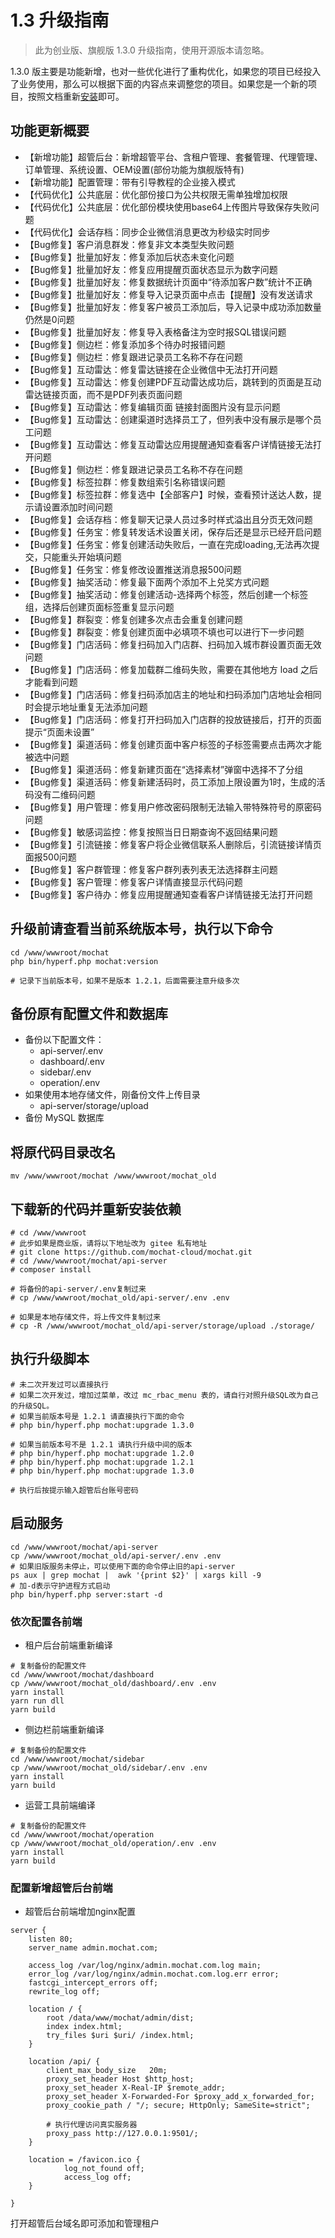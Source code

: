# 1.3 升级指南

> 此为创业版、旗舰版 1.3.0 升级指南，使用开源版本请忽略。

1.3.0 版主要是功能新增，也对一些优化进行了重构优化，如果您的项目已经投入了业务使用，那么可以根据下面的内容点来调整您的项目。如果您是一个新的项目，按照文档重新[安装](https://mochat.wiki/quick-start/install-bt.html)即可。

## 功能更新概要

* 【新增功能】超管后台：新增超管平台、含租户管理、套餐管理、代理管理、订单管理、系统设置、OEM设置(部份功能为旗舰版特有)
* 【新增功能】配置管理：带有引导教程的企业接入模式
* 【代码优化】公共底层：优化部份接口为公共权限无需单独增加权限
* 【代码优化】公共底层：优化部份模块使用base64上传图片导致保存失败问题
* 【代码优化】会话存档：同步企业微信消息更改为秒级实时同步
* 【Bug修复】客户消息群发：修复非文本类型失败问题
* 【Bug修复】批量加好友：修复添加后状态未变化问题
* 【Bug修复】批量加好友：修复应用提醒页面状态显示为数字问题
* 【Bug修复】批量加好友：修复数据统计页面中“待添加客户数”统计不正确
* 【Bug修复】批量加好友：修复导入记录页面中点击【提醒】没有发送请求
* 【Bug修复】批量加好友：修复客户被员工添加后，导入记录中成功添加数量仍然是0问题
* 【Bug修复】批量加好友：修复导入表格备注为空时报SQL错误问题
* 【Bug修复】侧边栏：修复添加多个待办时报错问题
* 【Bug修复】侧边栏：修复跟进记录员工名称不存在问题
* 【Bug修复】互动雷达：修复雷达链接在企业微信中无法打开问题
* 【Bug修复】互动雷达：修复创建PDF互动雷达成功后，跳转到的页面是互动雷达链接页面，而不是PDF列表页面问题
* 【Bug修复】互动雷达：修复编辑页面 链接封面图片没有显示问题
* 【Bug修复】互动雷达：创建渠道时选择员工了，但列表中没有展示是哪个员工问题
* 【Bug修复】互动雷达：修复互动雷达应用提醒通知查看客户详情链接无法打开问题
* 【Bug修复】侧边栏：修复跟进记录员工名称不存在问题
* 【Bug修复】标签拉群：修复数组索引名称错误问题
* 【Bug修复】标签拉群：修复选中【全部客户】时候，查看预计送达人数，提示请设置添加时间问题
* 【Bug修复】会话存档：修复聊天记录人员过多时样式溢出且分页无效问题
* 【Bug修复】任务宝：修复转发话术设置关闭，保存后还是显示已经开启问题
* 【Bug修复】任务宝：修复创建活动失败后，一直在完成loading,无法再次提交，只能重头开始填问题
* 【Bug修复】任务宝：修复修改设置推送消息报500问题
* 【Bug修复】抽奖活动：修复最下面两个添加不上兑奖方式问题
* 【Bug修复】抽奖活动：修复创建活动-选择两个标签，然后创建一个标签组，选择后创建页面标签重复显示问题
* 【Bug修复】群裂变：修复创建多次点击会重复创建问题
* 【Bug修复】群裂变：修复创建页面中必填项不填也可以进行下一步问题
* 【Bug修复】门店活码：修复扫码加入门店群、扫码加入城市群设置页面无效问题
* 【Bug修复】门店活码：修复加载群二维码失败，需要在其他地方 load 之后才能看到问题
* 【Bug修复】门店活码：修复扫码添加店主的地址和扫码添加门店地址会相同时会提示地址重复无法添加问题
* 【Bug修复】门店活码：修复打开扫码加入门店群的投放链接后，打开的页面提示“页面未设置”
* 【Bug修复】渠道活码：修复创建页面中客户标签的子标签需要点击两次才能被选中问题
* 【Bug修复】渠道活码：修复新建页面在“选择素材”弹窗中选择不了分组
* 【Bug修复】渠道活码：修复新建活码时，员工添加上限设置为1时，生成的活码没有二维码问题
* 【Bug修复】用户管理：修复用户修改密码限制无法输入带特殊符号的原密码问题
* 【Bug修复】敏感词监控：修复按照当日日期查询不返回结果问题
* 【Bug修复】引流链接：修复客户将企业微信联系人删除后，引流链接详情页面报500问题
* 【Bug修复】客户群管理：修复客户群列表列表无法选择群主问题
* 【Bug修复】客户管理：修复客户详情直接显示代码问题
* 【Bug修复】客户待办：修复应用提醒通知查看客户详情链接无法打开问题

## 升级前请查看当前系统版本号，执行以下命令
```shell script
cd /www/wwwroot/mochat
php bin/hyperf.php mochat:version

# 记录下当前版本号，如果不是版本 1.2.1，后面需要注意升级多次
```

## 备份原有配置文件和数据库

* 备份以下配置文件：
    * api-server/.env
    * dashboard/.env
    * sidebar/.env
    * operation/.env
* 如果使用本地存储文件，刚备份文件上传目录
    * api-server/storage/upload
* 备份 MySQL 数据库

## 将原代码目录改名
```shell script
mv /www/wwwroot/mochat /www/wwwroot/mochat_old
```

## 下载新的代码并重新安装依赖
```shell script
# cd /www/wwwroot
# 此步如果是商业版，请将以下地址改为 gitee 私有地址
# git clone https://github.com/mochat-cloud/mochat.git
# cd /www/wwwroot/mochat/api-server
# composer install

# 将备份的api-server/.env复制过来
# cp /www/wwwroot/mochat_old/api-server/.env .env

# 如果是本地存储文件，将上传文件复制过来
# cp -R /www/wwwroot/mochat_old/api-server/storage/upload ./storage/
```

## 执行升级脚本
```shell script
# 未二次开发过可以直接执行
# 如果二次开发过，增加过菜单，改过 mc_rbac_menu 表的，请自行对照升级SQL改为自己的升级SQL。
# 如果当前版本号是 1.2.1 请直接执行下面的命令
# php bin/hyperf.php mochat:upgrade 1.3.0

# 如果当前版本号不是 1.2.1 请执行升级中间的版本
# php bin/hyperf.php mochat:upgrade 1.2.0
# php bin/hyperf.php mochat:upgrade 1.2.1
# php bin/hyperf.php mochat:upgrade 1.3.0

# 执行后按提示输入超管后台账号密码
```

## 启动服务
```shell script
cd /www/wwwroot/mochat/api-server
cp /www/wwwroot/mochat_old/api-server/.env .env
# 如果旧版服务未停止，可以使用下面的命令停止旧的api-server
ps aux | grep mochat |  awk '{print $2}' | xargs kill -9
# 加-d表示守护进程方式启动
php bin/hyperf.php server:start -d
```

### 依次配置各前端
* 租户后台前端重新编译
```shell script
# 复制备份的配置文件
cd /www/wwwroot/mochat/dashboard
cp /www/wwwroot/mochat_old/dashboard/.env .env
yarn install
yarn run dll
yarn build
```

* 侧边栏前端重新编译
```shell script
# 复制备份的配置文件
cd /www/wwwroot/mochat/sidebar
cp /www/wwwroot/mochat_old/sidebar/.env .env
yarn install
yarn build
```

* 运营工具前端编译
```shell script
# 复制备份的配置文件
cd /www/wwwroot/mochat/operation
cp /www/wwwroot/mochat_old/operation/.env .env
yarn install
yarn build
```

### 配置新增超管后台前端

* 超管后台前端增加nginx配置
```nginx
server {
    listen 80;
    server_name admin.mochat.com;

    access_log /var/log/nginx/admin.mochat.com.log main;
    error_log /var/log/nginx/admin.mochat.com.log.err error;
    fastcgi_intercept_errors off;
    rewrite_log off;

    location / {
        root /data/www/mochat/admin/dist;
        index index.html;
        try_files $uri $uri/ /index.html;
    }

    location /api/ {
        client_max_body_size   20m;
        proxy_set_header Host $http_host;
        proxy_set_header X-Real-IP $remote_addr;
        proxy_set_header X-Forwarded-For $proxy_add_x_forwarded_for;
        proxy_cookie_path / "/; secure; HttpOnly; SameSite=strict";

        # 执行代理访问真实服务器
        proxy_pass http://127.0.0.1:9501/;
    }

    location = /favicon.ico {
            log_not_found off;
            access_log off;
    }
    
}
```

打开超管后台域名即可添加和管理租户